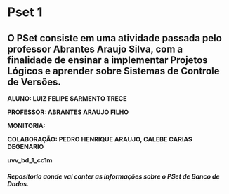 # Pset 1 
<h2> O PSet consiste em uma atividade passada pelo professor Abrantes Araujo Silva, com a finalidade de ensinar a implementar Projetos Lógicos e aprender sobre Sistemas de Controle de Versões. </h2>
  
<p><b> ALUNO: LUIZ FELIPE SARMENTO TRECE </b></p>

<p><b> PROFESSOR: ABRANTES ARAUJO FILHO </b></p>

<p><b> MONITORIA: </b></p>

<p><b> COLABORAÇÃO: PEDRO HENRIQUE ARAUJO, CALEBE CARIAS DEGENARIO </b></p>

<p><b> uvv_bd_1_cc1m </b></p>

<h5> Repositorio aonde vai conter as informações sobre o PSet de Banco de Dados. </h5>
